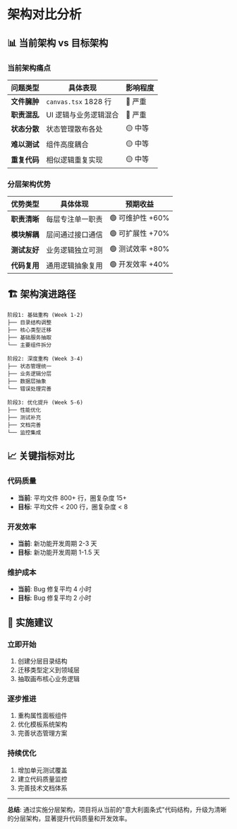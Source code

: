 # 架构对比分析

## 📊 当前架构 vs 目标架构

### 当前架构痛点

| 问题类型     | 具体表现              | 影响程度 |
| ------------ | --------------------- | -------- |
| **文件臃肿** | `canvas.tsx` 1828 行  | 🔴 严重  |
| **职责混乱** | UI 逻辑与业务逻辑混合 | 🔴 严重  |
| **状态分散** | 状态管理散布各处      | 🟡 中等  |
| **难以测试** | 组件高度耦合          | 🟡 中等  |
| **重复代码** | 相似逻辑重复实现      | 🟡 中等  |

### 分层架构优势

| 优势类型     | 具体体现         | 预期收益         |
| ------------ | ---------------- | ---------------- |
| **职责清晰** | 每层专注单一职责 | 🟢 可维护性 +60% |
| **模块解耦** | 层间通过接口通信 | 🟢 可扩展性 +70% |
| **测试友好** | 业务逻辑独立可测 | 🟢 测试效率 +80% |
| **代码复用** | 通用逻辑抽象复用 | 🟢 开发效率 +40% |

## 🏗️ 架构演进路径

```
阶段1: 基础重构 (Week 1-2)
├── 目录结构调整
├── 核心类型迁移
├── 基础服务抽取
└── 主要组件拆分

阶段2: 深度重构 (Week 3-4)
├── 状态管理统一
├── 业务逻辑分层
├── 数据层抽象
└── 错误处理完善

阶段3: 优化提升 (Week 5-6)
├── 性能优化
├── 测试补充
├── 文档完善
└── 监控集成
```

## 📈 关键指标对比

### 代码质量

- **当前**: 平均文件 800+ 行，圈复杂度 15+
- **目标**: 平均文件 < 200 行，圈复杂度 < 8

### 开发效率

- **当前**: 新功能开发周期 2-3 天
- **目标**: 新功能开发周期 1-1.5 天

### 维护成本

- **当前**: Bug 修复平均 4 小时
- **目标**: Bug 修复平均 2 小时

## 🚀 实施建议

### 立即开始

1. 创建分层目录结构
2. 迁移类型定义到领域层
3. 抽取画布核心业务逻辑

### 逐步推进

1. 重构属性面板组件
2. 优化模板系统架构
3. 完善状态管理方案

### 持续优化

1. 增加单元测试覆盖
2. 建立代码质量监控
3. 完善技术文档体系

---

**总结**: 通过实施分层架构，项目将从当前的"意大利面条式"代码结构，升级为清晰的分层架构，显著提升代码质量和开发效率。
